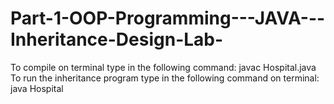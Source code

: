# Part-1-OOP-Programming---JAVA---Inheritance-Design-Lab-
  To compile on terminal type in the following command: javac Hospital.java 
  To run the inheritance program type in the following command on terminal: java Hospital
